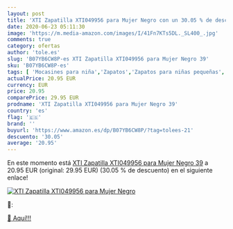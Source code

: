 ```yaml
---
layout: post
title: 'XTI Zapatilla XTI049956 para Mujer Negro con un 30.05 % de descuento'
date: 2020-06-23 05:11:30
image: 'https://m.media-amazon.com/images/I/41Fn7KTs5DL._SL400_.jpg'
comments: true
category: ofertas
author: 'tole.es'
slug: 'B07YB6CW8P-es XTI Zapatilla XTI049956 para Mujer Negro 39'
sku: 'B07YB6CW8P-es'
tags: [ 'Mocasines para niña','Zapatos','Zapatos para niñas pequeñas','Zapatos y complementos','zapatilla', ]
actualPrice: 20.95 EUR
currency: EUR
price: 20.95
comparePrice: 29.95 EUR
prodname: 'XTI Zapatilla XTI049956 para Mujer Negro 39'
country: 'es'
flag: '🇪🇸'
brand: ''
buyurl: 'https://www.amazon.es/dp/B07YB6CW8P/?tag=tolees-21'
descuento: '30.05'
average: '20.95'
---
```


En este momento está [XTI Zapatilla XTI049956 para Mujer Negro 39](https://www.amazon.es/dp/B07YB6CW8P/?tag=tolees-21) a 20.95 EUR (original: 29.95 EUR) (30.05 %  de descuento) en el siguiente enlace!

[![XTI Zapatilla XTI049956 para Mujer Negro](https://m.media-amazon.com/images/I/41Fn7KTs5DL._SL400_.jpg)](https://www.amazon.es/dp/B07YB6CW8P/?tag=tolees-21)

🔎:


[🛒 Aquí!!!](https://www.amazon.es/dp/B07YB6CW8P/?tag=tolees-21)
